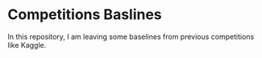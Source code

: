 # Competitions Baslines
In this repository, I am leaving some baselines from previous competitions like Kaggle.
